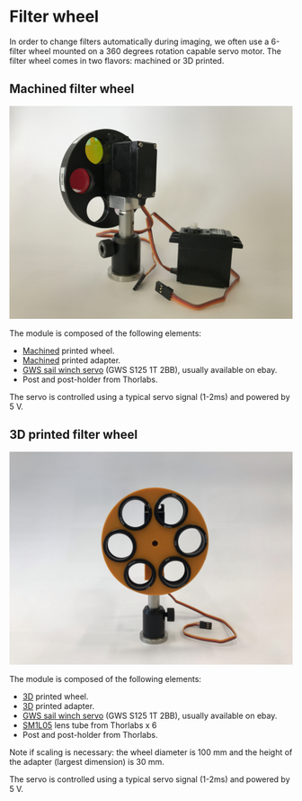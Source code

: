 # Filter wheel

In order to change filters automatically during imaging, we often use a 6-filter wheel mounted on a 360 degrees rotation capable servo motor. The filter wheel comes in two flavors: machined or 3D printed.



## Machined filter wheel

![](filter_wheel.JPG)

The module is composed of the following elements:

- [Machined](Machined_wheel) printed wheel.
- [Machined](Machined_adapter) printed adapter.
- [GWS sail winch servo](https://www.pololu.com/product/522) (GWS S125 1T 2BB), usually available on ebay.
- Post and post-holder from Thorlabs.

The servo is controlled using a typical servo signal (1-2ms) and powered by 5 V.



## 3D printed filter wheel

![](3D_printed_fw.JPG)

The module is composed of the following elements:

- [3D](3D_printed_wheel) printed wheel.
- [3D](3D_printed_adapter) printed adapter.
- [GWS sail winch servo](https://www.pololu.com/product/522) (GWS S125 1T 2BB), usually available on ebay.
- [SM1L05](https://www.thorlabs.de/thorproduct.cfm?partnumber=SM1L05) lens tube from Thorlabs x 6
- Post and post-holder from Thorlabs.

Note if scaling is necessary: the wheel diameter is 100 mm and the height of the adapter (largest dimension) is 30 mm.

The servo is controlled using a typical servo signal (1-2ms) and powered by 5 V.